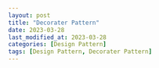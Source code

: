```yaml
---
layout: post
title: "Decorater Pattern"
date: 2023-03-28
last_modified_at: 2023-03-28
categories: [Design Pattern]
tags: [Design Pattern, Decorater Pattern]
---
```

